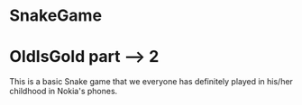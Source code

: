 # SnakeGame
# OldIsGold part --> 2
This is a basic Snake game that we everyone has definitely played in his/her childhood in Nokia's phones.

